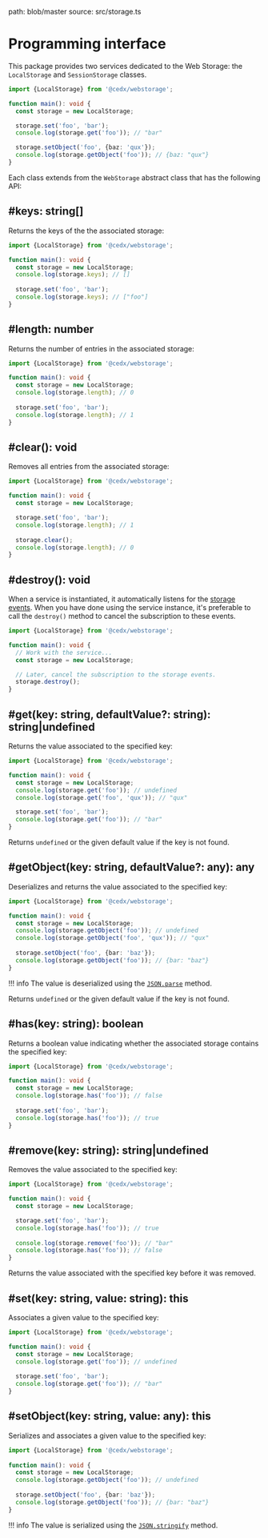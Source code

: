 path: blob/master
source: src/storage.ts

# Programming interface
This package provides two services dedicated to the Web Storage: the `LocalStorage` and `SessionStorage` classes.

```typescript
import {LocalStorage} from '@cedx/webstorage';

function main(): void {
  const storage = new LocalStorage;

  storage.set('foo', 'bar');
  console.log(storage.get('foo')); // "bar"

  storage.setObject('foo', {baz: 'qux'});
  console.log(storage.getObject('foo')); // {baz: "qux"}
}
```

Each class extends from the `WebStorage` abstract class that has the following API:

## **#keys**: string[]
Returns the keys of the the associated storage:

```typescript
import {LocalStorage} from '@cedx/webstorage';

function main(): void {
  const storage = new LocalStorage;
  console.log(storage.keys); // []
    
  storage.set('foo', 'bar');
  console.log(storage.keys); // ["foo"]
}
```

## **#length**: number
Returns the number of entries in the associated storage:

```typescript
import {LocalStorage} from '@cedx/webstorage';

function main(): void {
  const storage = new LocalStorage;
  console.log(storage.length); // 0
    
  storage.set('foo', 'bar');
  console.log(storage.length); // 1
}
```

## **#clear**(): void
Removes all entries from the associated storage:

```typescript
import {LocalStorage} from '@cedx/webstorage';

function main(): void {
  const storage = new LocalStorage;

  storage.set('foo', 'bar');
  console.log(storage.length); // 1
    
  storage.clear();
  console.log(storage.length); // 0
}
```

## **#destroy**(): void
When a service is instantiated, it automatically listens for
the [storage events](https://developer.mozilla.org/en-US/docs/Web/API/Window/storage_event).
When you have done using the service instance, it's preferable to call the `destroy()` method to cancel the subscription to these events.

```typescript
import {LocalStorage} from '@cedx/webstorage';

function main(): void {
  // Work with the service...
  const storage = new LocalStorage;

  // Later, cancel the subscription to the storage events.
  storage.destroy();
}
```

## **#get**(key: string, defaultValue?: string): string|undefined
Returns the value associated to the specified key:

```typescript
import {LocalStorage} from '@cedx/webstorage';

function main(): void {
  const storage = new LocalStorage;
  console.log(storage.get('foo')); // undefined
  console.log(storage.get('foo', 'qux')); // "qux"

  storage.set('foo', 'bar');
  console.log(storage.get('foo')); // "bar"
}
```

Returns `undefined` or the given default value if the key is not found.

## **#getObject**(key: string, defaultValue?: any): any
Deserializes and returns the value associated to the specified key:

```typescript
import {LocalStorage} from '@cedx/webstorage';

function main(): void {
  const storage = new LocalStorage;
  console.log(storage.getObject('foo')); // undefined
  console.log(storage.getObject('foo', 'qux')); // "qux"
  
  storage.setObject('foo', {bar: 'baz'});
  console.log(storage.getObject('foo')); // {bar: "baz"}
}
```

!!! info
    The value is deserialized using the [`JSON.parse`](https://developer.mozilla.org/en-US/docs/Web/JavaScript/Reference/Global_Objects/JSON/parse) method.

Returns `undefined` or the given default value if the key is not found.

## **#has**(key: string): boolean
Returns a boolean value indicating whether the associated storage contains the specified key:

```typescript
import {LocalStorage} from '@cedx/webstorage';

function main(): void {
  const storage = new LocalStorage;
  console.log(storage.has('foo')); // false
    
  storage.set('foo', 'bar');
  console.log(storage.has('foo')); // true
}
```

## **#remove**(key: string): string|undefined
Removes the value associated to the specified key:

```typescript
import {LocalStorage} from '@cedx/webstorage';

function main(): void {
  const storage = new LocalStorage;

  storage.set('foo', 'bar');
  console.log(storage.has('foo')); // true
    
  console.log(storage.remove('foo')); // "bar"
  console.log(storage.has('foo')); // false
}
```

Returns the value associated with the specified key before it was removed.

## **#set**(key: string, value: string): this
Associates a given value to the specified key:

```typescript
import {LocalStorage} from '@cedx/webstorage';

function main(): void {
  const storage = new LocalStorage;
  console.log(storage.get('foo')); // undefined
    
  storage.set('foo', 'bar');
  console.log(storage.get('foo')); // "bar"
}
```

## **#setObject**(key: string, value: any): this
Serializes and associates a given value to the specified key:

```typescript
import {LocalStorage} from '@cedx/webstorage';
  
function main(): void {
  const storage = new LocalStorage;
  console.log(storage.getObject('foo')); // undefined
    
  storage.setObject('foo', {bar: 'baz'});
  console.log(storage.getObject('foo')); // {bar: "baz"}
}
```

!!! info
    The value is serialized using the [`JSON.stringify`](https://developer.mozilla.org/en-US/docs/Web/JavaScript/Reference/Global_Objects/JSON/stringify) method.
